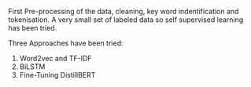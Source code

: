 First Pre-processing of the data, cleaning, key word indentification and tokenisation. A very small set of labeled data so self supervised learning has been tried.

Three Approaches have been tried:
1. Word2vec and TF-IDF
2. BiLSTM
3. Fine-Tuning DistillBERT
